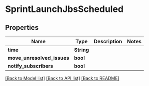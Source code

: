 # SprintLaunchJbsScheduled

## Properties

Name | Type | Description | Notes
------------ | ------------- | ------------- | -------------
**time** | **String** |  | 
**move_unresolved_issues** | **bool** |  | 
**notify_subscribers** | **bool** |  | 

[[Back to Model list]](../README.md#documentation-for-models) [[Back to API list]](../README.md#documentation-for-api-endpoints) [[Back to README]](../README.md)


